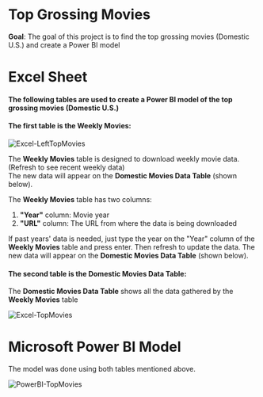# Top Grossing Movies
<b>Goal</b>: The goal of this project is to find the top grossing movies (Domestic U.S.) and create a Power BI model


# Excel Sheet 
<h4>The following tables are used to create a Power BI model of the top grossing movies (Domestic U.S.)</h4>

<h4>The first table is the <b>Weekly Movies</b>:</h4>

![Excel-LeftTopMovies](https://user-images.githubusercontent.com/110753469/196090257-d65855c4-2a0f-49da-8cdd-3c4caee72296.PNG)

The <b>Weekly Movies</b> table is designed to download weekly movie data. (Refresh to see recent weekly data) <br>The new data will appear on the <b>Domestic Movies Data Table</b> (shown below).</br>

The <b>Weekly Movies</b> table has two columns: 
<ol>
  <li> <b>"Year"</b> column: Movie year</li>
  <li> <b>"URL"</b> column: The URL from where the data is being downloaded</li>
</ol>
If past years' data is needed, just type the year on the "Year" column of the <b>Weekly Movies</b> table and press enter. Then refresh to update the data. The new data will appear on the <b>Domestic Movies Data Table</b> (shown below).

<h4>The second table is the <b>Domestic Movies Data Table</b>:</h4>
The <b>Domestic Movies Data Table</b> shows all the data gathered by the <b>Weekly Movies</b> table

![Excel-TopMovies](https://user-images.githubusercontent.com/110753469/196091424-c67de003-17f7-4bff-9a65-8becfc8202a9.PNG)

# Microsoft Power BI Model
The model was done using both tables mentioned above.

![PowerBI-TopMovies](https://user-images.githubusercontent.com/110753469/196274330-f17087a5-b480-41cf-b907-98d11d954689.PNG)


